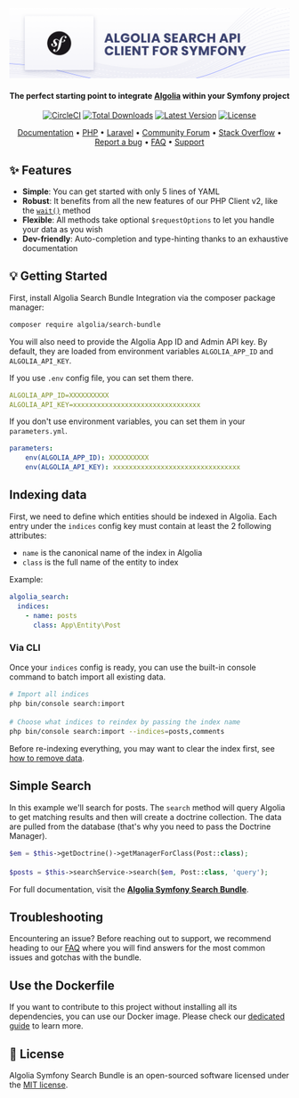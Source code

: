 <p align="center">
  <a href="https://www.algolia.com">
    <img alt="Algolia for Symfony" src="https://raw.githubusercontent.com/algolia/algoliasearch-client-common/master/banners/symfony.png" >
  </a>

  <h4 align="center">
  	The perfect starting point to integrate 
  	<a href="https://algolia.com" target="_blank">Algolia</a> 
  	within your Symfony project
  </h4>

  <p align="center">
    <a href="https://circleci.com/gh/algolia/search-bundle"><img src="https://circleci.com/gh/algolia/search-bundle.svg?style=shield" alt="CircleCI" /></a>
    <a href="https://packagist.org/packages/algolia/search-bundle"><img src="https://poser.pugx.org/algolia/search-bundle/downloads" alt="Total Downloads"></a>
    <a href="https://packagist.org/packages/algolia/search-bundle"><img src="https://poser.pugx.org/algolia/search-bundle/v/stable" alt="Latest Version"></a>
    <a href="https://packagist.org/packages/algolia/search-bundle"><img src="https://poser.pugx.org/algolia/search-bundle/license" alt="License"></a>
  </p>
</p>

<p align="center">
  <a href="https://www.algolia.com/doc/framework-integration/symfony/getting-started" target="_blank">Documentation</a>  •
  <a href="https://github.com/algolia/algoliasearch-client-php" target="_blank">PHP</a>  •
  <a href="https://github.com/algolia/scout-extended" target="_blank">Laravel</a>  •
  <a href="https://discourse.algolia.com" target="_blank">Community Forum</a>  •
  <a href="http://stackoverflow.com/questions/tagged/algolia" target="_blank">Stack Overflow</a>  •
  <a href="https://github.com/algolia/search-bundle/issues" target="_blank">Report a bug</a>  •
  <a href="https://www.algolia.com/doc/framework-integration/symfony/troubleshooting/faq/" target="_blank">FAQ</a>  •
  <a href="https://www.algolia.com/support" target="_blank">Support</a>
</p>

## ✨ Features

 * **Simple**: You can get started with only 5 lines of YAML
 * **Robust**: It benefits from all the new features of our PHP Client v2, like the [`wait()`](/doc/api-reference/api-methods/wait-task/) method
 * **Flexible**: All methods take optional `$requestOptions` to let you handle your data as you wish
 * **Dev-friendly**: Auto-completion and type-hinting thanks to an exhaustive documentation

## 💡 Getting Started

First, install Algolia Search Bundle Integration via the composer package manager:

```bash
composer require algolia/search-bundle
```

You will also need to provide the Algolia App ID and Admin API key. By default, they
are loaded from environment variables `ALGOLIA_APP_ID` and `ALGOLIA_API_KEY`.

If you use `.env` config file, you can set them there.

```yml
ALGOLIA_APP_ID=XXXXXXXXXX
ALGOLIA_API_KEY=xxxxxxxxxxxxxxxxxxxxxxxxxxxxxxxx
```

If you don't use environment variables, you can set them in your `parameters.yml`.

```yml
parameters:
    env(ALGOLIA_APP_ID): XXXXXXXXXX
    env(ALGOLIA_API_KEY): xxxxxxxxxxxxxxxxxxxxxxxxxxxxxxxx
```

## Indexing data

First, we need to define which entities should be indexed in Algolia.
Each entry under the `indices` config key must contain at least the 2 following attributes:

* `name` is the canonical name of the index in Algolia
* `class` is the full name of the entity to index

Example:

```yaml
algolia_search:
  indices:
    - name: posts
      class: App\Entity\Post
```

### Via CLI

Once your `indices` config is ready, you can use the built-in console command
to batch import all existing data.

```sh
# Import all indices
php bin/console search:import

# Choose what indices to reindex by passing the index name
php bin/console search:import --indices=posts,comments
```

Before re-indexing everything, you may want to clear the index first,
see [how to remove data](https://www.algolia.com/doc/framework-integration/symfony/indexing/?language=php#removing-manually).

## Simple Search

In this example we'll search for posts. The `search` method will query Algolia
to get matching results and then will create a doctrine collection. The data are
pulled from the database (that's why you need to pass the Doctrine Manager).

```php
$em = $this->getDoctrine()->getManagerForClass(Post::class);

$posts = $this->searchService->search($em, Post::class, 'query');
```

For full documentation, visit the **[Algolia Symfony Search Bundle](https://www.algolia.com/doc/framework-integration/symfony/getting-started/)**.

## Troubleshooting

Encountering an issue? Before reaching out to support, we recommend heading to our [FAQ](https://www.algolia.com/doc/framework-integration/symfony/troubleshooting/faq/) where you will find answers for the most common issues and gotchas with the bundle.

## Use the Dockerfile

If you want to contribute to this project without installing all its dependencies, you can use our Docker image. Please check our [dedicated guide](DOCKER_README.MD) to learn more.

## 📄 License

Algolia Symfony Search Bundle is an open-sourced software licensed under the [MIT license](LICENSE.md).
